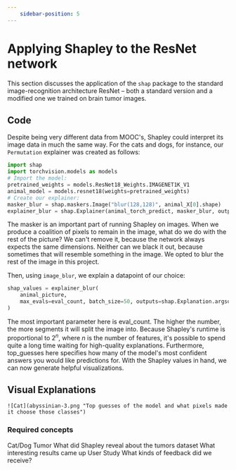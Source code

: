 ```yaml
---
    sidebar-position: 5
---
```

<!-- SOURCES:
    * https://christophm.github.io/interpretable-ml-book/shapley.html
    - https://medium.com/the-modern-scientist/what-is-the-shapley-value-8ca624274d5a
    + https://www.rand.org/content/dam/rand/pubs/papers/2021/P295.pdf
 -->
# Applying Shapley to the ResNet network

This section discusses the application of the ```shap``` package to the standard image-recognition architecture ResNet – both a standard version and a modified one we trained on brain tumor images.

## Code

Despite being very different data from MOOC's, Shapley could interpret its image data in much the same way. For the cats and dogs, for instance, our ```Permutation``` explainer was created as follows:

```Python
import shap
import torchvision.models as models
# Import the model:
pretrained_weights = models.ResNet18_Weights.IMAGENET1K_V1
animal_model = models.resnet18(weights=pretrained_weights)
# Create our explainer:
masker_blur = shap.maskers.Image("blur(128,128)", animal_X[0].shape)
explainer_blur = shap.Explainer(animal_torch_predict, masker_blur, output_names=class_names)
```

The masker is an important part of running Shapley on images. When we produce a coalition of pixels to remain in the image, what do we do with the rest of the picture? We can't remove it, because the network always expects the same dimensions. Neither can we black it out, because sometimes that will resemble something in the image. We opted to blur the rest of the image in this project.

Then, using ```image_blur```, we explain a datapoint of our choice:

```Python
shap_values = explainer_blur(
    animal_picture,
    max_evals=eval_count, batch_size=50, outputs=shap.Explanation.argsort.flip[:top_guesses]
)
```

The most important parameter here is eval_count. The higher the number, the more segments it will split the image into. Because Shapley's runtime is proportional to $2^n$, where $n$ is the number of features, it's possible to spend quite a long time waiting for high-quality explanations. Furthermore, top_guesses here specifies how many of the model's most confident answers you would like predictions for.
With the Shapley values in hand, we can now generate helpful visualizations.

## Visual Explanations

```
![Cat](abyssinian-3.png "Top guesses of the model and what pixels made it choose those classes")
```

### Required concepts
Cat/Dog
Tumor
  What did Shapley reveal about the tumors dataset
  What interesting results came up
User Study
  What kinds of feedback did we receive?
